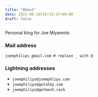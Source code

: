 ```yaml
---
title: "About"
date: 2023-08-16T19:53:37+09:00
draft: false
---
```


Personal blog for Joe Miyamoto

### Mail address

`joemphilips_gmail.com # replace _ with @`

### Lightning addresses

* `joemphilips@joemphlips.com`
* `joemphilips@getalby.com`
* `joemphilips@getmash.cash`
